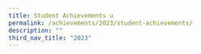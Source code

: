 ```yaml
---
title: Student Achievements u
permalink: /achievements/2023/student-achievements/
description: ""
third_nav_title: "2023"
---
```


